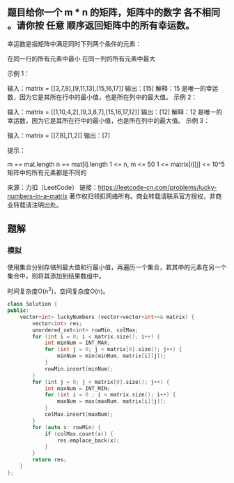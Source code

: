 ## 题目给你一个 m * n 的矩阵，矩阵中的数字 各不相同 。请你按 任意 顺序返回矩阵中的所有幸运数。

幸运数是指矩阵中满足同时下列两个条件的元素：

在同一行的所有元素中最小
在同一列的所有元素中最大


示例 1：

输入：matrix = [[3,7,8],[9,11,13],[15,16,17]]
输出：[15]
解释：15 是唯一的幸运数，因为它是其所在行中的最小值，也是所在列中的最大值。
示例 2：

输入：matrix = [[1,10,4,2],[9,3,8,7],[15,16,17,12]]
输出：[12]
解释：12 是唯一的幸运数，因为它是其所在行中的最小值，也是所在列中的最大值。
示例 3：

输入：matrix = [[7,8],[1,2]]
输出：[7]


提示：

m == mat.length
n == mat[i].length
1 <= n, m <= 50
1 <= matrix[i][j] <= 10^5
矩阵中的所有元素都是不同的

来源：力扣（LeetCode）
链接：https://leetcode-cn.com/problems/lucky-numbers-in-a-matrix
著作权归领扣网络所有。商业转载请联系官方授权，非商业转载请注明出处。

## 题解

### 模拟

使用集合分别存储列最大值和行最小值，再遍历一个集合，若其中的元素在另一个集合中，则将其添加到结果数组中。

时间复杂度O(n<sup>2</sup>)，空间复杂度O(n)。

```c++
class Solution {
public:
    vector<int> luckyNumbers (vector<vector<int>>& matrix) {
        vector<int> res;
        unordered_set<int> rowMin, colMax;
        for (int i = 0; i < matrix.size(); i++) {
            int minNum = INT_MAX;
            for (int j = 0; j < matrix[0].size(); j++) {
                minNum = min(minNum, matrix[i][j]);
            }
            rowMin.insert(minNum);
        }
        for (int j = 0; j < matrix[0].size(); j++) {
            int maxNum = INT_MIN;
            for (int i = 0 ; i < matrix.size(); i++) {
                maxNum = max(maxNum, matrix[i][j]);
            }
            colMax.insert(maxNum);
        }
        for (auto x: rowMin) {
            if (colMax.count(x)) {
                res.emplace_back(x);
            }
        }
        return res;
    }
};
```

